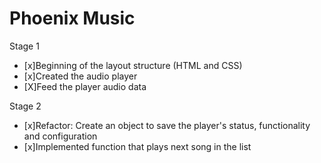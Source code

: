 # Phoenix Music

Stage 1
- [x]Beginning of the layout structure (HTML and CSS)
- [x]Created the audio player
- [X]Feed the player audio data

Stage 2
- [x]Refactor: Create an object to save the player's status, functionality and configuration
- [x]Implemented function that plays next song in the list